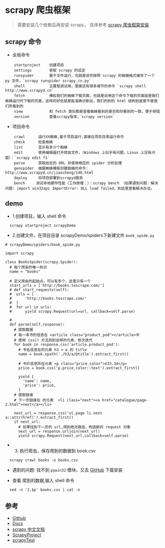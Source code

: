 # scrapy 爬虫框架

>需要安装几个依赖后再安装 scrapy， 具体参考 [scrapy 爬虫框架安装](https://github.com/fairyly/python/blob/master/python3%20%E7%88%AC%E8%99%AB%E5%BC%80%E5%8F%91%E5%AE%9E%E6%88%98%EF%BC%88book%EF%BC%89.md#7%E7%88%AC%E8%99%AB%E6%A1%86%E6%9E%B6)

## scrapy 命令

- 全局命令
```
    startproject    创建项目
    settings        获取 scrapy 的设定
    runspider       基于文件运行，也就是说你按照 scrapy 的蜘蛛格式编写了一个 py 文件，`scrapy runspider scrapy_cn.py`
    shell           主要是调试用，里面还有很多细节的命令 `scrapy shell http://www.scrapyd.cn`
    fetch           模拟我们的蜘蛛下载页面，也就是说用这个命令下载的页面就是我们蜘蛛运行时下载的页面，这样的好处就是能准确诊断出，我们的到的 html 结构到底是不是我们所看到的
    view            和 fetch 类似都是查看蜘蛛看到的是否和你看到的一致，便于排错
    version         查看scrapy版本,`scrapy version`
```

- 项目命令 
```
    crawl      运行XX蜘蛛,基于项目运行,直接在项目目录运行命令
    check      检查蜘蛛
    list       显示有多少个蜘蛛
    edit       使用编辑器打开爬虫文件，（Windows 上似乎有问题，Linux 上没有问题）：`scrapy edit f1`
    parse      获取给定的 URL 并使用相应的 spider 分析处理
    genspider  根据蜘蛛模板创建蜘蛛的命令: http://www.scrapyd.cn/jiaocheng/148.html
    deploy     将项目部署到scrapyd服务
    bench     测试本地硬件性能（工作原理：）：scrapy bench （如果遇到问题：解决问题: import win32api ImportError: DLL load failed，到这里查看解决办法。
```

## demo 

- 1.创建项目，输入 shell 命令
```
  scrapy startproject scrapyDemo
```

- 2.创建文件，在项目目录 scrapyDemo/spiders下新建文件  `book_spide.py`
```
# scrapyDemo/spiders/book_spide.py

import scrapy

class BooksSpider(scrapy.Spider):
  # 每个爬虫的唯一标识
  name = "books"

  # 定义爬虫的起始点，可以有多个，这里只有一个
  start_urls = ['http://books.toscrape.com/']
  # def start_requests(self):
  #  urls = [
  #      'http://books.toscrape.com/'
  #  ]
  #  for url in urls:
  #      yield scrapy.Request(url=url, callback=self.parse)

  #
  def parse(self,response):
    # 提取数据
    # 每一本书的信息在 <article class="product_pod"></article>中
    # 使用 css() 方法找到这样的元素，依次迭代
    for book in response.css('article.product_pod'):
      # 书名信息在的元素 h3 > a 的 title 
      name = book.xpath('./h3/a/@title').extract_first()

      # 书价信息所在元素 <p class="price_color">£33.34</p>
      price = book.css('p.price_color::text').extract_first()

      yield {
        'name': name,
        'price': price,
      }
    # 提取链接
    # 下一页链接在 的元素  <li class="next"><a href="catalogue/page-2.html">next</a></li>
    
    next_url = response.css('ul.page li.next a::attr(href)').extract_first()
    if next_url:
      # 如果找到下一页的 url,得到绝对路径，构造新的 request 对象
      next_url = response.urljoin(next_url)
      yield scrapy.Request(next_url,callback=self.parse) 
```

- 3. 执行爬虫，保存爬到的数据到 book.csv
```
  scrapy crawl books -o books.csv
```
  - 遇到的问题: 找不到 `pywin32` 模块，又去 [GitHub](https://github.com/mhammond/pywin32/releases) 下载安装

- 查看 爬到的数据,输入 shell 命令
```
  sed -n '2,$p' books.csv | cat -n
```


## 参考
- [Github](https://github.com/scrapy/scrapy/)
- [Docs](https://doc.scrapy.org/en/latest/intro/tutorial.html)
- [scrapy 中文文档](http://www.scrapyd.cn/doc/181.html)
- [ScrapyProject](https://github.com/cuanboy/ScrapyProject)
- [scrapyTest](https://github.com/cuanboy/scrapyTest)
